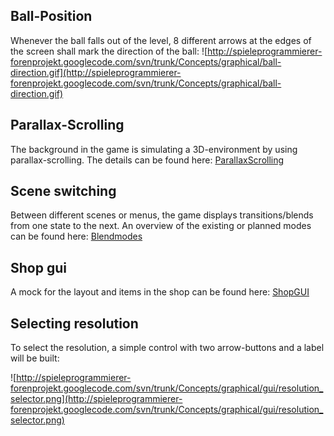 ## Ball-Position ##

Whenever the ball falls out of the level, 8 different arrows at the edges of the screen shall mark the direction of the ball:
![http://spieleprogrammierer-forenprojekt.googlecode.com/svn/trunk/Concepts/graphical/ball-direction.gif](http://spieleprogrammierer-forenprojekt.googlecode.com/svn/trunk/Concepts/graphical/ball-direction.gif)


## Parallax-Scrolling ##

The background in the game is simulating a 3D-environment by using parallax-scrolling. The details can be found here:
[ParallaxScrolling](ParallaxScrolling.md)


## Scene switching ##

Between different scenes or menus, the game displays transitions/blends from one state to the next.
An overview of the existing or planned modes can be found here: [Blendmodes](Blendmodes.md)

## Shop gui ##
A mock for the layout and items in the shop can be found here:
[ShopGUI](ShopGUI.md)

## Selecting resolution ##
To select the resolution, a simple control with two arrow-buttons and a label will be built:

![http://spieleprogrammierer-forenprojekt.googlecode.com/svn/trunk/Concepts/graphical/gui/resolution_selector.png](http://spieleprogrammierer-forenprojekt.googlecode.com/svn/trunk/Concepts/graphical/gui/resolution_selector.png)